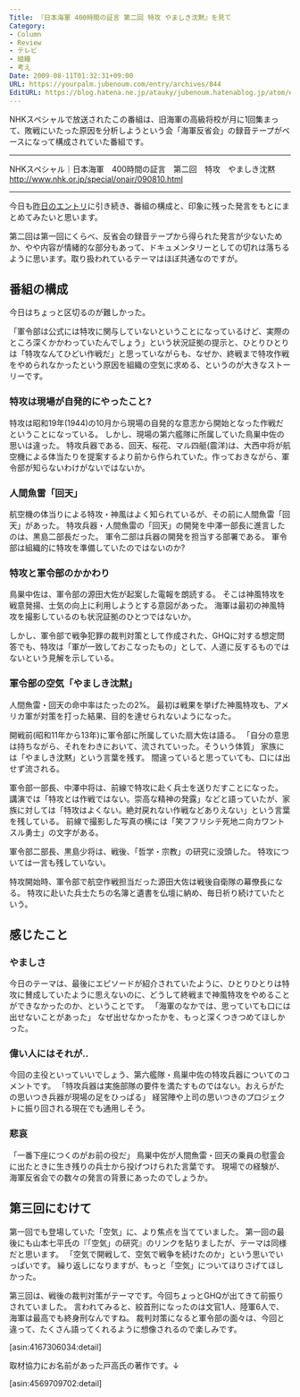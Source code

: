 ```yaml
---
Title: 『日本海軍 400時間の証言 第二回 特攻 やましき沈黙』を見て
Category:
- Column
- Review
- テレビ
- 組織
- 考え
Date: 2009-08-11T01:32:31+09:00
URL: https://yourpalm.jubenoum.com/entry/archives/844
EditURL: https://blog.hatena.ne.jp/atauky/jubenoum.hatenablog.jp/atom/entry/6653458415120885212
---
```


NHKスペシャルで放送されたこの番組は、旧海軍の高級将校が月に1回集まって、敗戦にいたった原因を分析しようという会「海軍反省会」の録音テープがベースになって構成されていた番組です。

<hr />

NHKスペシャル｜日本海軍　400時間の証言　第二回　特攻　やましき沈黙
<a href="http://www.nhk.or.jp/special/onair/090810.html" title="NHKスペシャル｜日本海軍　400時間の証言　第二回　特攻　やましき沈黙">http://www.nhk.or.jp/special/onair/090810.html</a>

<hr />

今日も<a href="http://yourpalm.jubenoum.com/2009/08/%E3%80%8E%E6%97%A5%E6%9C%AC%E6%B5%B7%E8%BB%8D-400%E6%99%82%E9%96%93%E3%81%AE%E8%A8%BC%E8%A8%80-%E7%AC%AC%E4%B8%80%E5%9B%9E-%E9%96%8B%E6%88%A6-%E6%B5%B7%E8%BB%8D%E3%81%82%E3%81%A3%E3%81%A6%E5%9B%BD/">昨日のエントリ</a>に引き続き、番組の構成と、印象に残った発言をもとにまとめてみたいと思います。

第二回は第一回にくらべ、反省会の録音テープから得られた発言が少ないためか、やや内容が情緒的な部分もあって、ドキュメンタリーとしての切れは落ちるように思います。取り扱われているテーマはほぼ共通なのですが。


<h2>番組の構成</h2>
今日はちょっと区切るのが難しかった。

「軍令部は公式には特攻に関与していないということになっているけど、実際のところ深くかかわっていたんでしょう」という状況証拠の提示と、ひとりひとりは「特攻なんてひどい作戦だ」と思っていながらも、なぜか、終戦まで特攻作戦をやめられなかったという原因を組織の空気に求める、というのが大きなストーリーです。

<h3>特攻は現場が自発的にやったこと?</h3>
特攻は昭和19年(1944)の10月から現場の自発的な意志から開始となった作戦だということになっている。
しかし、現場の第六艦隊に所属していた鳥巣中佐の思いは違った。
特攻兵器である、回天、桜花、マル四艇(震洋)は、大西中将が航空機による体当たりを提案するより前から作られていた。作っておきながら、軍令部が知らないわけがないではないか。

<h3>人間魚雷「回天」</h3>
航空機の体当りによる特攻・神風はよく知られているが、その前に人間魚雷「回天」があった。
特攻兵器・人間魚雷の「回天」の開発を中澤一部長に進言したのは、黒島二部長だった。
軍令二部は兵器の開発を担当する部署である。
軍令部は組織的に特攻を準備していたのではないのか?

<h3>特攻と軍令部のかかわり</h3>
鳥巣中佐は、軍令部の源田大佐が起案した電報を朗読する。
そこは神風特攻を戦意発揚、士気の向上に利用しようとする意図があった。
海軍は最初の神風特攻を撮影しているのも状況証拠のひとつではないか。

しかし、軍令部で戦争犯罪の裁判対策として作成された、GHQに対する想定問答でも、特攻は「軍が一致しておこなったもの」として、人道に反するものではないという見解を示している。

<h3>軍令部の空気「やましき沈黙」</h3>
人間魚雷・回天の命中率はたったの2%。
最初は戦果を挙げた神風特攻も、アメリカ軍が対策を打った結果、目的を達せられないようになった。

開戦前(昭和11年から13年)に軍令部に所属していた扇大佐は語る。
「自分の意思は持ちながら、それをわきにおいて、流されていった。そういう体質」
家族には「やましき沈黙」という言葉を残す。
間違っていると思っていても、口には出せず流される。

軍令部一部長、中澤中将は、前線で特攻に赴く兵士を送りだすことになった。
講演では「特攻とは作戦ではない。崇高な精神の発露」などと語っていたが、家族に対しては「特攻はよくない。絶対戻れない作戦などありえない」という言葉を残している。
前線で撮影した写真の横には「笑フフリシテ死地ニ向カワントスル勇士」の文字がある。

軍令部二部長、黒島少将は、戦後、「哲学・宗教」の研究に没頭した。
特攻については一言も残していない。

特攻開始時、軍令部で航空作戦担当だった源田大佐は戦後自衛隊の幕僚長になる。
特攻に赴いた兵士たちの名簿と遺書を仏壇に納め、毎日祈り続けていたという。

<h2>感じたこと</h2>
<h3>やましさ</h3>
今日のテーマは、最後にエピソードが紹介されていたように、ひとりひとりは特攻に賛成していたように思えないのに、どうして終戦まで神風特攻をやめることができなかったのか、ということです。
「海軍のなかでは、思っていても口には出せないことがあった」
なぜ出せなかったかを、もっと深くつきつめてほしかった。

<h3>偉い人にはそれが..</h3>
今回の主役といっていいでしょう、第六艦隊・鳥巣中佐の特攻兵器についてのコメントです。
「特攻兵器は実施部隊の要件を満たすものではない。おえらがたの思いつき兵器が現場の足をひっぱる」
経営陣や上司の思いつきのプロジェクトに振り回される現在でも通用しそう。

<h3>悲哀</h3>
「一番下座につくのがお前の役だ」
鳥巣中佐が人間魚雷・回天の乗員の慰霊会に出たときに生き残りの兵士から投げつけられた言葉です。
現場での経験が、海軍反省会での数々の発言の背景にあったのでしょうか。

<h2>第三回にむけて</h2>
第一回でも登場していた「空気」に、より焦点を当てていました。
第一回の最後にも山本七平氏の『「空気」の研究』のリンクを貼りましたが、テーマは同様だと思います。
「空気で開戦して、空気で戦争を続けたのか」という思いでいっぱいです。
繰り返しになりますが、もっと「空気」についてほりさげてほしかった。

第三回は、戦後の裁判対策がテーマです。今回ちょっとGHQが出てきて前振りされていました。
言われてみると、絞首刑になったのは文官1人、陸軍6人で、海軍は最高でも終身刑なんですね。
裁判対策になると軍令部の面々は、今回と違って、たくさん語ってくれるように想像されるので楽しみです。


[asin:4167306034:detail]


取材協力にお名前があった戸高氏の著作です。↓


[asin:4569709702:detail]


